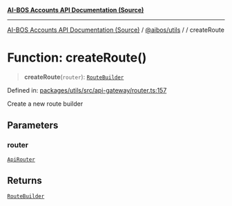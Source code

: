 [**AI-BOS Accounts API Documentation (Source)**](../../../README.md)

***

[AI-BOS Accounts API Documentation (Source)](../../../README.md) / [@aibos/utils](../README.md) / [](../README.md) / createRoute

# Function: createRoute()

> **createRoute**(`router`): [`RouteBuilder`](../classes/RouteBuilder.md)

Defined in: [packages/utils/src/api-gateway/router.ts:157](https://github.com/pohlai88/accounts/blob/48103fb36d28b2b9bfb33472b6de2f719773cde9/packages/utils/src/api-gateway/router.ts#L157)

Create a new route builder

## Parameters

### router

[`ApiRouter`](../classes/ApiRouter.md)

## Returns

[`RouteBuilder`](../classes/RouteBuilder.md)
